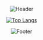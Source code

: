 <div align=center>

![Header](https://capsule-render.vercel.app/api?type=waving&height=200&text=MinWoo&fontAlign=80&fontAlignY=40&color=gradient)

[![Top Langs](https://github-readme-stats.vercel.app/api/top-langs/?username=ymw0407&layout=compact&theme=merco)](https://github.com/ymw0407)


![Footer](https://capsule-render.vercel.app/api?type=waving&color=auto&customColorList=4&height=200&section=footer)
  
</div>
